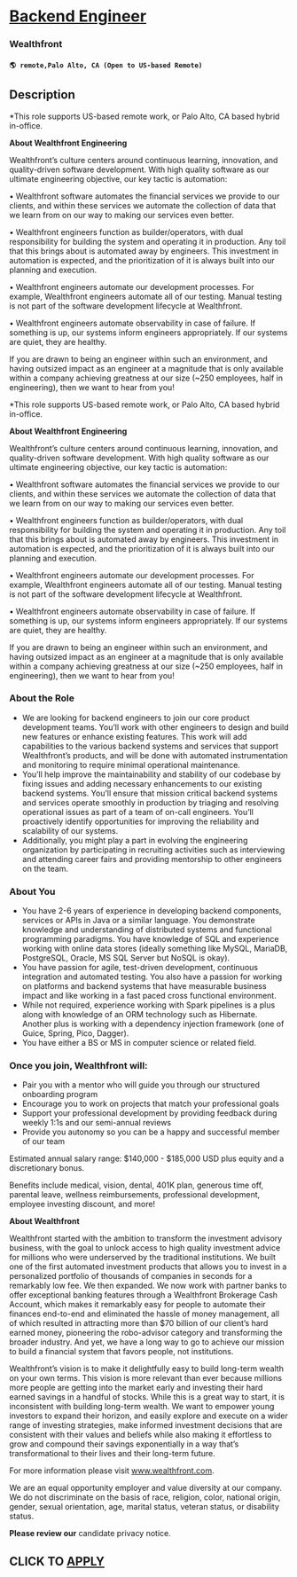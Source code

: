 # [Backend Engineer](https://www.remotewlb.com/apply/backend-engineer-133775)  
### Wealthfront  
#### `🌎 remote,Palo Alto, CA (Open to US-based Remote)`  

## Description

*This role supports US-based remote work, or Palo Alto, CA based hybrid in-office.

  

  

 **About Wealthfront Engineering**

Wealthfront’s culture centers around continuous learning, innovation, and quality-driven software development. With high quality software as our ultimate engineering objective, our key tactic is automation:

  

• Wealthfront software automates the financial services we provide to our clients, and within these services we automate the collection of data that we learn from on our way to making our services even better.

  

• Wealthfront engineers function as builder/operators, with dual responsibility for building the system and operating it in production. Any toil that this brings about is automated away by engineers. This investment in automation is expected, and the prioritization of it is always built into our planning and execution.

  

• Wealthfront engineers automate our development processes. For example, Wealthfront engineers automate all of our testing. Manual testing is not part of the software development lifecycle at Wealthfront.

  

• Wealthfront engineers automate observability in case of failure. If something is up, our systems inform engineers appropriately. If our systems are quiet, they are healthy.

  

If you are drawn to being an engineer within such an environment, and having outsized impact as an engineer at a magnitude that is only available within a company achieving greatness at our size (~250 employees, half in engineering), then we want to hear from you!

  

  

  

*This role supports US-based remote work, or Palo Alto, CA based hybrid in-office.

  

  

 **About Wealthfront Engineering**

Wealthfront’s culture centers around continuous learning, innovation, and quality-driven software development. With high quality software as our ultimate engineering objective, our key tactic is automation:

  

• Wealthfront software automates the financial services we provide to our clients, and within these services we automate the collection of data that we learn from on our way to making our services even better.

  

• Wealthfront engineers function as builder/operators, with dual responsibility for building the system and operating it in production. Any toil that this brings about is automated away by engineers. This investment in automation is expected, and the prioritization of it is always built into our planning and execution.

  

• Wealthfront engineers automate our development processes. For example, Wealthfront engineers automate all of our testing. Manual testing is not part of the software development lifecycle at Wealthfront.

  

• Wealthfront engineers automate observability in case of failure. If something is up, our systems inform engineers appropriately. If our systems are quiet, they are healthy.

  

If you are drawn to being an engineer within such an environment, and having outsized impact as an engineer at a magnitude that is only available within a company achieving greatness at our size (~250 employees, half in engineering), then we want to hear from you!

  

  

  

### About the Role

* We are looking for backend engineers to join our core product development teams. You’ll work with other engineers to design and build new features or enhance existing features. This work will add capabilities to the various backend systems and services that support Wealthfront’s products, and will be done with automated instrumentation and monitoring to require minimal operational maintenance.
* You’ll help improve the maintainability and stability of our codebase by fixing issues and adding necessary enhancements to our existing backend systems. You’ll ensure that mission critical backend systems and services operate smoothly in production by triaging and resolving operational issues as part of a team of on-call engineers. You’ll proactively identify opportunities for improving the reliability and scalability of our systems.
* Additionally, you might play a part in evolving the engineering organization by participating in recruiting activities such as interviewing and attending career fairs and providing mentorship to other engineers on the team.

  

### About You

* You have 2-6 years of experience in developing backend components, services or APIs in Java or a similar language. You demonstrate knowledge and understanding of distributed systems and functional programming paradigms. You have knowledge of SQL and experience working with online data stores (ideally something like MySQL, MariaDB, PostgreSQL, Oracle, MS SQL Server but NoSQL is okay).
* You have passion for agile, test-driven development, continuous integration and automated testing. You also have a passion for working on platforms and backend systems that have measurable business impact and like working in a fast paced cross functional environment.
* While not required, experience working with Spark pipelines is a plus along with knowledge of an ORM technology such as Hibernate. Another plus is working with a dependency injection framework (one of Guice, Spring, Pico, Dagger).
* You have either a BS or MS in computer science or related field.

  

### Once you join, Wealthfront will:

* Pair you with a mentor who will guide you through our structured onboarding program
* Encourage you to work on projects that match your professional goals
* Support your professional development by providing feedback during weekly 1:1s and our semi-annual reviews
* Provide you autonomy so you can be a happy and successful member of our team

  

Estimated annual salary range: $140,000 - $185,000 USD plus equity and a discretionary bonus.

  

Benefits include medical, vision, dental, 401K plan, generous time off, parental leave, wellness reimbursements, professional development, employee investing discount, and more!

  

 **About Wealthfront**

  

Wealthfront started with the ambition to transform the investment advisory business, with the goal to unlock access to high quality investment advice for millions who were underserved by the traditional institutions. We built one of the first automated investment products that allows you to invest in a personalized portfolio of thousands of companies in seconds for a remarkably low fee. We then expanded. We now work with partner banks to offer exceptional banking features through a Wealthfront Brokerage Cash Account, which makes it remarkably easy for people to automate their finances end-to-end and eliminated the hassle of money management, all of which resulted in attracting more than $70 billion of our client’s hard earned money, pioneering the robo-advisor category and transforming the broader industry. And yet, we have a long way to go to achieve our mission to build a financial system that favors people, not institutions.

  

Wealthfront’s vision is to make it delightfully easy to build long-term wealth on your own terms. This vision is more relevant than ever because millions more people are getting into the market early and investing their hard earned savings in a handful of stocks. While this is a great way to start, it is inconsistent with building long-term wealth. We want to empower young investors to expand their horizon, and easily explore and execute on a wider range of investing strategies, make informed investment decisions that are consistent with their values and beliefs while also making it effortless to grow and compound their savings exponentially in a way that’s transformational to their lives and their long-term future.

  

For more information please visit www.wealthfront.com.

  

We are an equal opportunity employer and value diversity at our company. We do not discriminate on the basis of race, religion, color, national origin, gender, sexual orientation, age, marital status, veteran status, or disability status.

  

 **Please review our** candidate privacy notice.

  
## CLICK TO [APPLY](https://www.remotewlb.com/apply/backend-engineer-133775)

